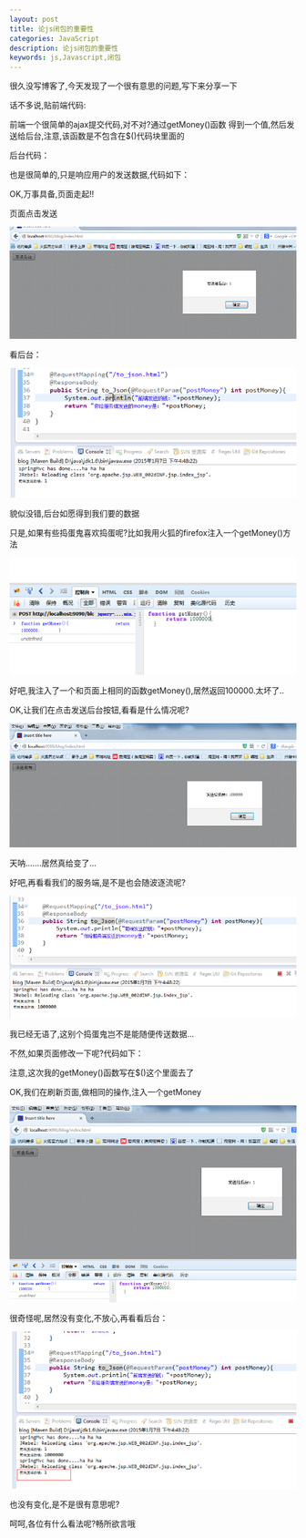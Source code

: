 ```yaml
---
layout: post
title: 论js闭包的重要性
categories: JavaScript
description: 论js闭包的重要性
keywords: js,Javascript,闭包
---
```


很久没写博客了,今天发现了一个很有意思的问题,写下来分享一下

话不多说,贴前端代码:

 前端一个很简单的ajax提交代码,对不对?通过getMoney()函数 得到一个值,然后发送给后台,注意,该函数是不包含在$()代码块里面的

 后台代码：

 也是很简单的,只是响应用户的发送数据,代码如下：

OK,万事具备,页面走起!!

页面点击发送

![img](/images/blog/js-closure/071704374536164.jpg)

看后台：

![img](/images/blog/js-closure/071705149213951.jpg)

 

貌似没错,后台如愿得到我们要的数据

只是,如果有些捣蛋鬼喜欢捣蛋呢?比如我用火狐的firefox注入一个getMoney()方法

![img](/images/blog/js-closure/071708035626897.jpg)

好吧,我注入了一个和页面上相同的函数getMoney(),居然返回100000.太坏了..

OK,让我们在点击发送后台按钮,看看是什么情况呢?

![img](/images/blog/js-closure/071709315318989.jpg)

天呐.......居然真给变了...

好吧,再看看我们的服务端,是不是也会随波逐流呢?

![img](/images/blog/js-closure/071711072182789.jpg)

我已经无语了,这别个捣蛋鬼岂不是能随便传送数据...

不然,如果页面修改一下呢?代码如下：


注意,这次我的getMoney()函数写在$()这个里面去了

OK,我们在刷新页面,做相同的操作,注入一个getMoney

![img](/images/blog/js-closure/071714314849352.jpg)

很奇怪呢,居然没有变化,不放心,再看看后台：

![img](/images/blog/js-closure/071715343906533.jpg)

也没有变化,是不是很有意思呢?

呵呵,各位有什么看法呢?畅所欲言哦